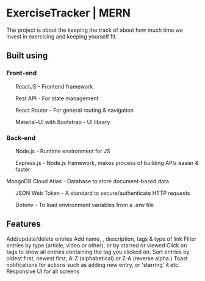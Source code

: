 <h1> ExerciseTracker | MERN </h1>

The project is about the keeping the track of about how much time we invest in exercising and keeping yourself fit.



<h2> Built using </h2>
<h3> Front-end </h3>
<ul> ReactJS - Frontend framework </ul>
<ul> Rest API - For state management </ul>
 <ul> React Router - For general routing & navigation </ul>
  <ul> Material-UI with Bootstrap - UI library </ul> 


<h3>Back-end </h3>

<ul>Node.js - Runtime environment for JS </ul>
<ul>Express.js - Node.js framework, makes process of building APIs easier & faster </ul
<ul>MongoDB Cloud Atlas - Database to store document-based data </ul>
<ul>JSON Web Token - A standard to secure/authenticate HTTP requests </ul>
<ul>Dotenv - To load environment variables from a .env file </ul>


<h2> Features </h2>
Add/update/delete entries
Add name, , description, tags & type of link
Filter entries by type (article, video or other), or by starred or viewed
Click on tags to show all entries containing the tag you clicked on.
Sort entries by oldest first, newest first, A-Z (alphabetical) or Z-A (reverse alpha.)
Toast notifications for actions such as adding new entry, or 'starring' it etc.
Responsive UI for all screens
